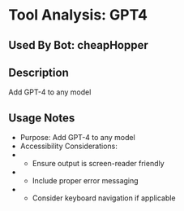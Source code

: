# Tool Analysis: GPT4

## Used By Bot: cheapHopper

## Description
Add GPT-4 to any model


## Usage Notes
- Purpose: Add GPT-4 to any model
- Accessibility Considerations:
- - Ensure output is screen-reader friendly
- - Include proper error messaging
- - Consider keyboard navigation if applicable
